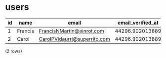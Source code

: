 users
=====

| id |  name   |            email             | email_verified_at |  password   |
|----|---------|------------------------------|-------------------|-------------|
| 1  | Francis | FrancisNMartin@einrot.com    | 44296.902013889   | loos9shieM4 |
| 2  | Carol   | CarolPVidaurri@superrito.com | 44296.902013889   | Po0oQu8lu   |
(2 rows)

